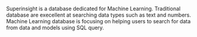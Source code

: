 Superinsight is a database dedicated for Machine Learning.
Traditional database are execellent at searching data types such as text and numbers.
Machine Learning database is focusing on helping users to search for data from data and models using SQL query.